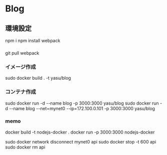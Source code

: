 # Blog


## 環境設定
npm i
npm install webpack



### 
git pull
webpack
### イメージ作成
sudo docker build . -t yasu/blog
### コンテナ作成
sudo docker run -d --name blog -p 3000:3000 yasu/blog
sudo docker run -d --name blog --net=mynet0 --ip=172.100.0.101 -p 3000:3000 yasu/blog


### memo
docker build -t nodejs-docker .
docker run -p 3000:3000 nodejs-docker

sudo docker network disconnect mynet0 api
sudo docker stop -t 600 api
sudo docker rm api